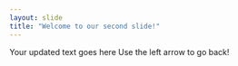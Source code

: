 ```yaml
---
layout: slide
title: "Welcome to our second slide!"
---
```

Your updated text goes here
Use the left arrow to go back!

